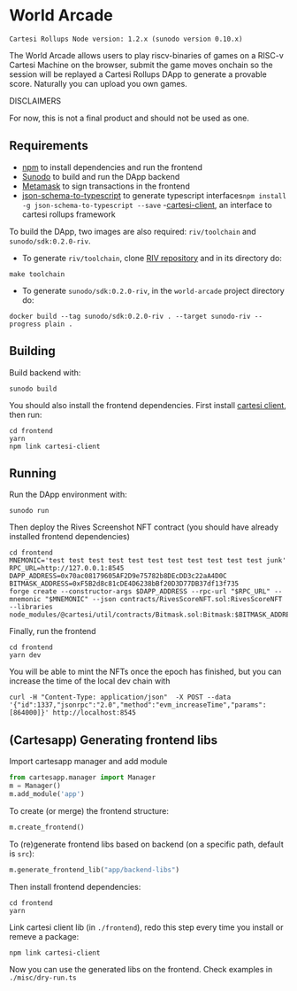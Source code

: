 # World Arcade

```
Cartesi Rollups Node version: 1.2.x (sunodo version 0.10.x)
```

The World Arcade allows users to play riscv-binaries of games on a RISC-v Cartesi Machine on the browser, submit the game moves onchain so the session will be replayed a Cartesi Rollups DApp to generate a provable score. Naturally you can upload you own games.

DISCLAIMERS

For now, this is not a final product and should not be used as one.

## Requirements

- [npm](https://docs.npmjs.com/cli/v9/configuring-npm/install) to install dependencies and run the frontend
- [Sunodo](https://github.com/sunodo/sunodo) to build and run the DApp backend
- [Metamask](https://metamask.io/) to sign transactions in the frontend
- [json-schema-to-typescript](https://www.npmjs.com/package/json-schema-to-typescript) to generate typescript interfaces`npm install -g json-schema-to-typescript --save`
-[cartesi-client](https://github.com/prototyp3-dev/cartesi-client/), an interface to cartesi rollups framework

To build the DApp, two images are also required: `riv/toolchain` and `sunodo/sdk:0.2.0-riv`.

- To generate `riv/toolchain`, clone [RIV repository](https://github.com/edubart/riv) and in its directory do:
```shell
make toolchain
```

- To generate `sunodo/sdk:0.2.0-riv`, in the `world-arcade` project directory do:
```shell
docker build --tag sunodo/sdk:0.2.0-riv . --target sunodo-riv --progress plain .
```

## Building

Build backend with:

```shell
sunodo build
```

You should also install the frontend dependencies. First install [cartesi client](https://github.com/prototyp3-dev/cartesi-client), then run:

```shell
cd frontend
yarn
npm link cartesi-client
```

## Running

Run the DApp environment with:

```shell
sunodo run
```

Then deploy the Rives Screenshot NFT contract (you should have already installed frontend dependencies)

```shell
cd frontend
MNEMONIC='test test test test test test test test test test test junk'
RPC_URL=http://127.0.0.1:8545
DAPP_ADDRESS=0x70ac08179605AF2D9e75782b8DEcDD3c22aA4D0C
BITMASK_ADDRESS=0xF5B2d8c81cDE4D6238bBf20D3D77DB37df13f735
forge create --constructor-args $DAPP_ADDRESS --rpc-url "$RPC_URL" --mnemonic "$MNEMONIC" --json contracts/RivesScoreNFT.sol:RivesScoreNFT --libraries node_modules/@cartesi/util/contracts/Bitmask.sol:Bitmask:$BITMASK_ADDRESS
```

Finally, run the frontend

```shell
cd frontend
yarn dev
```

You will be able to mint the NFTs once the epoch has finished, but you can increase the time of the local dev chain with

```shell
curl -H "Content-Type: application/json"  -X POST --data '{"id":1337,"jsonrpc":"2.0","method":"evm_increaseTime","params":[864000]}' http://localhost:8545
```

## (Cartesapp) Generating frontend libs

Import cartesapp manager and add module

```python
from cartesapp.manager import Manager
m = Manager()
m.add_module('app')
```

To create (or merge) the frontend structure:

```python
m.create_frontend()
```

To (re)generate frontend libs based on backend (on a specific path, default is `src`):

```python
m.generate_frontend_lib("app/backend-libs")
```

Then install frontend dependencies:

```shell
cd frontend
yarn
```

Link cartesi client lib (in `./frontend`), redo this step every time you install or remeve a package:

```shell
npm link cartesi-client
```

Now you can use the generated libs on the frontend. Check examples in `./misc/dry-run.ts`
